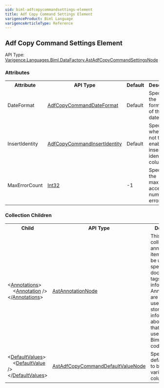 ```yaml
---
uid: biml-adfcopycommandsettings-element
title: Adf Copy Command Settings Element
varigenceProduct: Biml Language
varigenceArticleType: Reference
---
```

## Adf Copy Command Settings Element<div class="AssemblyInfoGroup"><div class="CrossReferenceGroup"><div class="CrossReferenceHeader">API Type:</div><div class="CrossReferenceValue"><a href="../api-reference/Varigence.Languages.Biml.DataFactory.AstAdfCopyCommandSettingsNode.html">Varigence.Languages.Biml.DataFactory.AstAdfCopyCommandSettingsNode</a></div></div></div><div class="AttributeGroup"><h3>Attributes</h3><table id="AttributeList" class="AttributeList"><tbody><tr><th class="AttributeNameColumnHeader">Attribute</th><th class="AttributeTypeColumnHeader">API Type</th><th class="AttributeDefaultColumnHeader">Default</th><th class="AttributeSummaryColumnHeader">Description</th></tr><tr class="ad0"><td class="AttributeName">DateFormat</td><td class="AttributeType"><a href="../api-reference/Varigence.Languages.Biml.DataFactory.AdfCopyCommandDateFormat.html">AdfCopyCommandDateFormat</a></td><td class="AttributeDefault">Default</td><td class="AttributeSummary"><div class ="SummaryItem">Specifies the formatting of the dates.</div> </td></tr><tr class="ad1"><td class="AttributeName">InsertIdentity</td><td class="AttributeType"><a href="../api-reference/Varigence.Languages.Biml.DataFactory.AdfCopyCommandInsertIdentity.html">AdfCopyCommandInsertIdentity</a></td><td class="AttributeDefault">Default</td><td class="AttributeSummary"><div class ="SummaryItem">Specifies whether or not to enable inserting identity columns.</div> </td></tr><tr class="ad0"><td class="AttributeName">MaxErrorCount</td><td class="AttributeType"><a href="https://msdn.microsoft.com/en-us/library/System.Int32.aspx">Int32</a></td><td class="AttributeDefault">-1</td><td class="AttributeSummary"><div class ="SummaryItem">Specifies the maximum acceptable number of errors.</div> </td></tr></tbody></table></div><div class="ChildGroup">### Collection Children<table id="ChildList" class="ChildList"><tbody><tr><th class="ChildNameColumnHeader">Child</th><th class="ChildTypeColumnHeader">API Type</th><th class="ChildSummaryColumnHeader">Description</th></tr><tr class="cd0"><td class="ChildName"><span class="punc">&lt;</span><a href=Varigence.Languages.Biml.AstNode_Annotations.html">Annotations</a><span class="punc">&gt;</span><br />&nbsp;&nbsp;&nbsp;&nbsp;<span class="punc">&lt;</span><a href=Varigence.Languages.Biml.AstAnnotationNode.html">Annotation</a> <span class="punc">/&gt;</span><br /><span class="punc">&lt;/</span><a href=Varigence.Languages.Biml.AstNode_Annotations.html">Annotations</a><span class="punc">&gt;</span></td><td class="ChildType"><a href="../api-reference/Varigence.Languages.Biml.AstAnnotationNode.html">AstAnnotationNode</a></td><td class="ChildSummary"><div class ="SummaryItem">This is a collection of annotation items that can be used to specify documentation, tags, or other information.  Annotations are particularly useful for storing information about nodes that can be used by BimlScript code.</div> </td></tr><tr class="cd1"><td class="ChildName"><span class="punc">&lt;</span><a href=Varigence.Languages.Biml.DataFactory.AstAdfCopyCommandSettingsNode_DefaultValues.html">DefaultValues</a><span class="punc">&gt;</span><br />&nbsp;&nbsp;&nbsp;&nbsp;<span class="punc">&lt;</span><a href=Varigence.Languages.Biml.DataFactory.AstAdfCopyCommandDefaultValueNode.html">DefaultValue</a> <span class="punc">/&gt;</span><br /><span class="punc">&lt;/</span><a href=Varigence.Languages.Biml.DataFactory.AstAdfCopyCommandSettingsNode_DefaultValues.html">DefaultValues</a><span class="punc">&gt;</span></td><td class="ChildType"><a href="../api-reference/Varigence.Languages.Biml.DataFactory.AstAdfCopyCommandDefaultValueNode.html">AstAdfCopyCommandDefaultValueNode</a></td><td class="ChildSummary"><div class ="SummaryItem">Specifies the default vaulues to be used for various columns.</div> </td></tr></tbody></table></div>